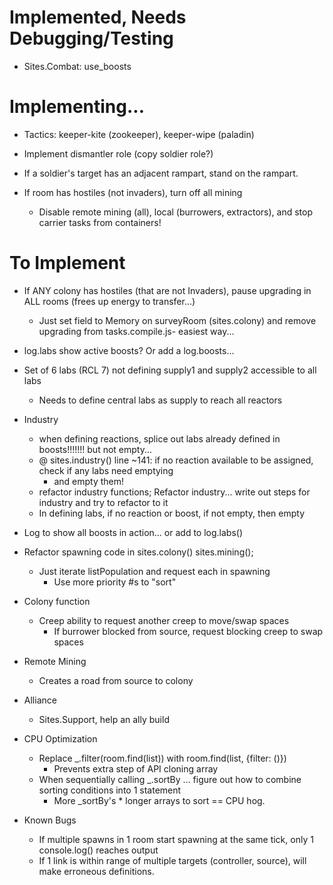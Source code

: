 # Implemented, Needs Debugging/Testing	
- Sites.Combat: use_boosts



# Implementing...
- Tactics: keeper-kite (zookeeper), keeper-wipe (paladin)

- Implement dismantler role (copy soldier role?)

- If a soldier's target has an adjacent rampart, stand on the rampart.

- If room has hostiles (not invaders), turn off all mining
	- Disable remote mining (all), local (burrowers, extractors), and stop carrier tasks from containers!
	


# To Implement

- If ANY colony has hostiles (that are not Invaders), pause upgrading in ALL rooms (frees up energy to transfer...)
	- Just set field to Memory on surveyRoom (sites.colony) and remove upgrading from tasks.compile.js- easiest way...

- log.labs show active boosts? Or add a log.boosts...

- Set of 6 labs (RCL 7) not defining supply1 and supply2 accessible to all labs
	- Needs to define central labs as supply to reach all reactors


- Industry
	* when defining reactions, splice out labs already defined in boosts!!!!!!! but not empty...
	- @ sites.industry() line ~141: if no reaction available to be assigned, check if any labs need emptying
		- and empty them!
	- refactor industry functions; Refactor industry... write out steps for industry and try to refactor to it
	- In defining labs, if no reaction or boost, if not empty, then empty

- Log to show all boosts in action... or add to log.labs()


- Refactor spawning code in sites.colony() sites.mining(); 
	- Just iterate listPopulation and request each in spawning 
		- Use more priority #s to "sort"

- Colony function
	- Creep ability to request another creep to move/swap spaces
		- If burrower blocked from source, request blocking creep to swap spaces

- Remote Mining
	- Creates a road from source to colony

- Alliance
	- Sites.Support, help an ally build

- CPU Optimization
	- Replace _.filter(room.find(list)) with room.find(list, {filter: ()}) 
		- Prevents extra step of API cloning array
	- When sequentially calling _.sortBy ... figure out how to combine sorting conditions into 1 statement
		- More _sortBy's * longer arrays to sort == CPU hog.

- Known Bugs
	- If multiple spawns in 1 room start spawning at the same tick, only 1 console.log() reaches output
	- If 1 link is within range of multiple targets (controller, source), will make erroneous definitions.